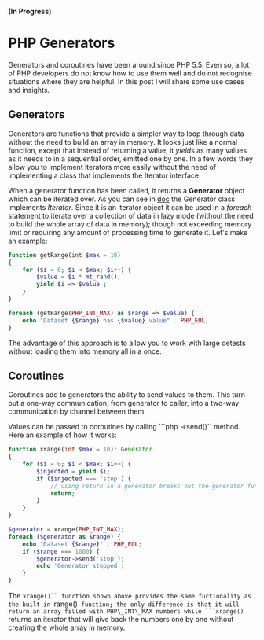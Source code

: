 **(In Progress)**
# PHP Generators
Generators and coroutines have been around since PHP 5.5.
Even so, a lot of PHP developers do not know how to use them well
and do not recognise situations where they are helpful. In this post
I will share some use cases and insights.

## Generators
Generators are functions that provide a simpler way to loop through
data without the need to build an array in memory. It looks just
like a normal function, except that instead of returning a value,
it *yield*s as many values as it needs to in a sequential order,
emitted one by one.  In a few words they allow you to implement
iterators more easily without the need of implementing a class
that implements the Iterator interface.

When a generator function has been called, it returns a **Generator**
object which can be iterated over. As you can see in [doc](http://php.net/manual/en/class.generator.php)
the Generator class implements *Iterator*. Since it is an iterator
object it can be used in a *foreach* statement to iterate over a
collection of data in lazy mode (without the need to build the whole
array of data in memory); though not exceeding memory limit or
requiring any amount of processing time to generate it.
Let's make an example:

```php
function getRange(int $max = 10)
{
    for ($i = 0; $i < $max; $i++) {
        $value = $i * mt_rand();
        yield $i => $value ;
    }
}

foreach (getRange(PHP_INT_MAX) as $range => $value) {
    echo "Dataset {$range} has {$value} value" . PHP_EOL;
}
```
The advantage of this approach is to allow you to work with large
detests without loading them into memory all in a once.

## Coroutines
Coroutines add to generators the ability to send values to them.
This turn out a one-way communication, from generator to caller,
into a two-way communication by channel between them.

Values can be passed to coroutines by calling ```php ->send()`` method.
Here an example of how it works:

```php
function xrange(int $max = 10): Generator
{
    for ($i = 0; $i < $max; $i++) {
        $injected = yield $i;
        if ($injected === 'stop') {
            // using return in a generator breaks out the generator function
            return;
        }
    }
}

$generator = xrange(PHP_INT_MAX);
foreach ($generator as $range) {
    echo "Dataset {$range}" . PHP_EOL;
    if ($range === 1000) {
        $generator->send('stop');
        echo 'Generator stopped';
    }
}
```

The ```xrange()`` function shown above provides the same fuctionality as
the built-in ```range()`` function; the only difference is that it will
return an array filled with PHP\_INT\_MAX numbers while ```xrange()`` returns
an iterator that will give back the numbers one by one without creating
the whole array in memory.
